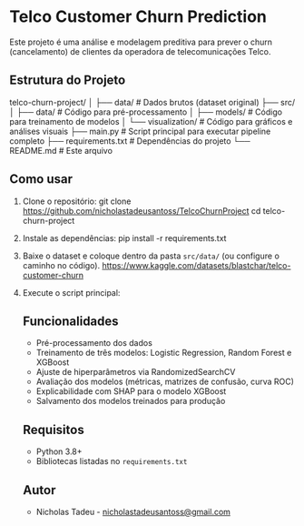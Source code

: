 # Telco Customer Churn Prediction

Este projeto é uma análise e modelagem preditiva para prever o churn (cancelamento) de clientes da operadora de telecomunicações Telco.

## Estrutura do Projeto

telco-churn-project/
│
├── data/ # Dados brutos (dataset original)
├── src/
│ ├── data/ # Código para pré-processamento
│ ├── models/ # Código para treinamento de modelos
│ └── visualization/ # Código para gráficos e análises visuais
├── main.py # Script principal para executar pipeline completo
├── requirements.txt # Dependências do projeto
└── README.md # Este arquivo

## Como usar

1. Clone o repositório:
    git clone <https://github.com/nicholastadeusantoss/TelcoChurnProject>
    cd telco-churn-project

2. Instale as dependências:
    pip install -r requirements.txt

3. Baixe o dataset e coloque dentro da pasta `src/data/` (ou configure o caminho no código).
    https://www.kaggle.com/datasets/blastchar/telco-customer-churn

4. Execute o script principal:
    ## Funcionalidades

    - Pré-processamento dos dados
    - Treinamento de três modelos: Logistic Regression, Random Forest e XGBoost
    - Ajuste de hiperparâmetros via RandomizedSearchCV
    - Avaliação dos modelos (métricas, matrizes de confusão, curva ROC)
    - Explicabilidade com SHAP para o modelo XGBoost
    - Salvamento dos modelos treinados para produção

    ## Requisitos

    - Python 3.8+
    - Bibliotecas listadas no `requirements.txt`

    ## Autor

    - Nicholas Tadeu - nicholastadeusantoss@gmail.com
